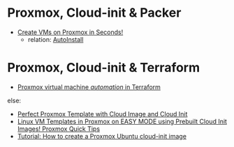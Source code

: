 # Proxmox, Cloud-init & Packer
- [Create VMs on Proxmox in Seconds!](https://youtu.be/1nf3WOEFq1Y)
  - relation: [AutoInstall](https://ubuntu.com/server/docs/install/autoinstall)

# Proxmox, Cloud-init & Terraform
- [Proxmox virtual machine *automation* in Terraform](https://youtu.be/dvyeoDBUtsU)

else:
- [Perfect Proxmox Template with Cloud Image and Cloud Init](https://youtu.be/shiIi38cJe4)
- [Linux VM Templates in Proxmox on EASY MODE using Prebuilt Cloud Init Images! Proxmox Quick Tips](https://youtu.be/E7rv08ttv8k)
- [Tutorial: How to create a Proxmox Ubuntu cloud-init image](https://youtu.be/1sPG3mFVafE)
